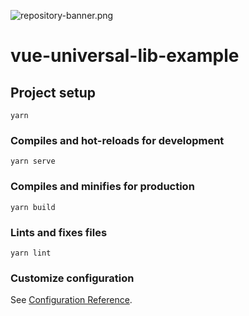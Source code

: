 ![repository-banner.png](https://res.cloudinary.com/alvarosaburido/image/upload/v1564929632/as-readme-banner_tqdgrx.png)

# vue-universal-lib-example

## Project setup

```
yarn
```

### Compiles and hot-reloads for development

```
yarn serve
```

### Compiles and minifies for production

```
yarn build
```

### Lints and fixes files

```
yarn lint
```

### Customize configuration

See [Configuration Reference](https://cli.vuejs.org/config/).
